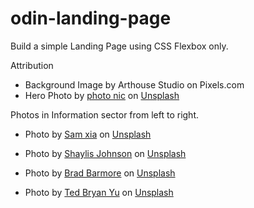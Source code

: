 # odin-landing-page

Build a simple Landing Page using CSS Flexbox only.

Attribution

- Background Image by Arthouse Studio on Pixels.com
- Hero Photo by <a href="https://unsplash.com/@chiro?utm_source=unsplash&utm_medium=referral&utm_content=creditCopyText">photo nic</a> on <a href="https://unsplash.com/photos/xOigCUcFdA8?utm_source=unsplash&utm_medium=referral&utm_content=creditCopyText">Unsplash</a>

Photos in Information sector from left to right.

- Photo by <a href="https://unsplash.com/@xiazhaoyang?utm_source=unsplash&utm_medium=referral&utm_content=creditCopyText">Sam xia</a> on <a href="https://unsplash.com/photos/0iIJ7OG6uPI?utm_source=unsplash&utm_medium=referral&utm_content=creditCopyText">Unsplash</a>

- Photo by <a href="https://unsplash.com/@cloudjumper22?utm_source=unsplash&utm_medium=referral&utm_content=creditCopyText">Shaylis Johnson</a> on <a href="https://unsplash.com/photos/W8ELBQgwqgk?utm_source=unsplash&utm_medium=referral&utm_content=creditCopyText">Unsplash</a>

- Photo by <a href="https://unsplash.com/@bradbarmore?utm_source=unsplash&utm_medium=referral&utm_content=creditCopyText">Brad Barmore</a> on <a href="https://unsplash.com/photos/IQxcuHBF7Uo?utm_source=unsplash&utm_medium=referral&utm_content=creditCopyText">Unsplash</a>

- Photo by <a href="https://unsplash.com/@wanderingteddybear?utm_source=unsplash&utm_medium=referral&utm_content=creditCopyText">Ted Bryan Yu</a> on <a href="https://unsplash.com/photos/5mezpWin6T8?utm_source=unsplash&utm_medium=referral&utm_content=creditCopyText">Unsplash</a>
